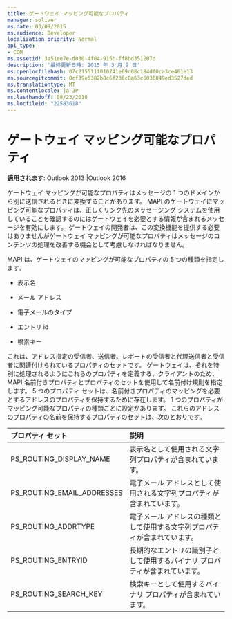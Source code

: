 ```yaml
---
title: ゲートウェイ マッピング可能なプロパティ
manager: soliver
ms.date: 03/09/2015
ms.audience: Developer
localization_priority: Normal
api_type:
- COM
ms.assetid: 3a51ee7e-d030-4f04-915b-ff8bd351207d
description: '最終更新日時: 2015 年 3 月 9 日'
ms.openlocfilehash: 07c215511f010741e69c08c184df0ca3ce461e13
ms.sourcegitcommit: 0cf39e5382b8c6f236c8a63c6036849ed3527ded
ms.translationtype: MT
ms.contentlocale: ja-JP
ms.lasthandoff: 08/23/2018
ms.locfileid: "22583618"
---
```

# <a name="gateway-mappable-properties"></a>ゲートウェイ マッピング可能なプロパティ

**適用されます**: Outlook 2013 |Outlook 2016 
  
ゲートウェイ マッピングが可能なプロパティはメッセージの 1 つのドメインから別に送信されるときに変換することがあります。 MAPI のゲートウェイにマッピング可能なプロパティは、正しくリンク先のメッセージング システムを使用していることを確認するのにはゲートウェイを必要とする情報が含まれるメッセージを有効にします。 ゲートウェイの開発者は、この変換機能を提供する必要はありませんがゲートウェイ マッピングが可能なプロパティはメッセージのコンテンツの処理を改善する機会として考慮しなければなりません。
  
MAPI は、ゲートウェイのマッピングが可能なプロパティの 5 つの種類を指定します。
  
- 表示名
    
- メール アドレス
    
- 電子メールのタイプ
    
- エントリ id
    
- 検索キー
    
これは、アドレス指定の受信者、送信者、レポートの受信者と代理送信者と受信者に関連付けられているプロパティのセットです。 ゲートウェイは、それを特別に処理されるようにこれらのプロパティを定義する、クライアントのため、MAPI 名前付きプロパティとプロパティのセットを使用して名前付け規則を指定します。 5 つのプロパティ セットは、名前付きプロパティのマッピングを必要とするアドレスのプロパティを保持するために存在します。 1 つのプロパティがマッピング可能なプロパティの種類ごとに設定があります。 これらのアドレスのプロパティの名前を保持するプロパティのセットは、次のとおりです。
  
|**プロパティ セット**|**説明**|
|:-----|:-----|
|PS_ROUTING_DISPLAY_NAME  <br/> |表示名として使用される文字列プロパティが含まれています。  <br/> |
|PS_ROUTING_EMAIL_ADDRESSES  <br/> |電子メール アドレスとして使用される文字列プロパティが含まれています。  <br/> |
|PS_ROUTING_ADDRTYPE  <br/> |電子メール アドレスの種類として使用する文字列プロパティが含まれています。  <br/> |
|PS_ROUTING_ENTRYID  <br/> |長期的なエントリの識別子として使用するバイナリ プロパティが含まれています。  <br/> |
|PS_ROUTING_SEARCH_KEY  <br/> |検索キーとして使用するバイナリ プロパティが含まれています。  <br/> |
   

